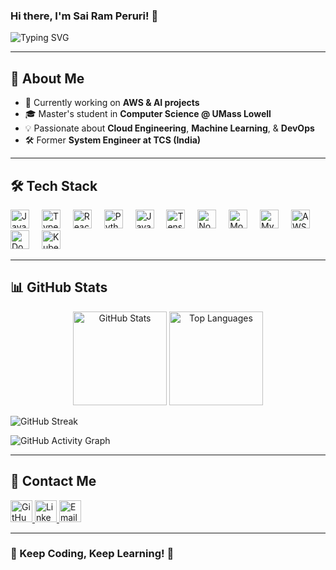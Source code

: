 ### Hi there, I'm Sai Ram Peruri! 👋

![Typing SVG](https://readme-typing-svg.herokuapp.com?font=Fira+Code&size=24&pause=1000&color=F7F7F7&center=true&vCenter=true&width=435&lines=Cloud+Engineer;AI+Enthusiast;Master's+in+CS+@+UMass+Lowell)

---

## 🚀 About Me
- 🔭 Currently working on **AWS & AI projects**
- 🎓 Master's student in **Computer Science @ UMass Lowell**
- 💡 Passionate about **Cloud Engineering**, **Machine Learning**, & **DevOps**
- 🛠 Former **System Engineer at TCS (India)**

---

## 🛠️ Tech Stack
<div align="left">
  <img src="https://cdn.jsdelivr.net/gh/devicons/devicon/icons/javascript/javascript-original.svg" height="30" alt="JavaScript"  />
  <img width="12" />
  <img src="https://cdn.jsdelivr.net/gh/devicons/devicon/icons/typescript/typescript-original.svg" height="30" alt="TypeScript"  />
  <img width="12" />
  <img src="https://cdn.jsdelivr.net/gh/devicons/devicon/icons/react/react-original.svg" height="30" alt="React"  />
  <img width="12" />
  <img src="https://cdn.jsdelivr.net/gh/devicons/devicon/icons/python/python-original.svg" height="30" alt="Python"  />
  <img width="12" />
  <img src="https://cdn.jsdelivr.net/gh/devicons/devicon/icons/java/java-original.svg" height="30" alt="Java"  />
  <img width="12" />
  <img src="https://cdn.jsdelivr.net/gh/devicons/devicon/icons/tensorflow/tensorflow-original.svg" height="30" alt="TensorFlow"  />
  <img width="12" />
  <img src="https://cdn.jsdelivr.net/gh/devicons/devicon/icons/nodejs/nodejs-original.svg" height="30" alt="Node.js"  />
  <img width="12" />
  <img src="https://cdn.jsdelivr.net/gh/devicons/devicon/icons/mongodb/mongodb-original.svg" height="30" alt="MongoDB"  />
  <img width="12" />
  <img src="https://cdn.jsdelivr.net/gh/devicons/devicon/icons/mysql/mysql-original.svg" height="30" alt="MySQL"  />
  <img width="12" />
  <img src="https://cdn.jsdelivr.net/gh/devicons/devicon/icons/amazonwebservices/amazonwebservices-original.svg" height="30" alt="AWS"  />
  <img width="12" />
  <img src="https://cdn.jsdelivr.net/gh/devicons/devicon/icons/docker/docker-original.svg" height="30" alt="Docker"  />
  <img width="12" />
  <img src="https://cdn.jsdelivr.net/gh/devicons/devicon/icons/kubernetes/kubernetes-plain.svg" height="30" alt="Kubernetes"  />
</div>

---

## 📊 GitHub Stats
<div align="center">
  <img src="https://github-readme-stats.vercel.app/api?username=sairam-peruri&hide_title=false&hide_rank=false&show_icons=true&include_all_commits=true&count_private=true&disable_animations=false&theme=dracula&locale=en&hide_border=false" height="150" alt="GitHub Stats"  />
  <img src="https://github-readme-stats.vercel.app/api/top-langs?username=sairam-peruri&locale=en&hide_title=false&layout=compact&card_width=320&langs_count=5&theme=dracula&hide_border=false" height="150" alt="Top Languages"  />
</div>

![GitHub Streak](https://streak-stats.demolab.com/?user=SaiRam-Peruri&theme=dracula)

![GitHub Activity Graph](https://github-readme-activity-graph.vercel.app/graph?username=SaiRam-Peruri&theme=dracula)

---

## 🎯 Contact Me
<div align="left">
  <a href="https://github.com/sairamperuri" target="_blank">
    <img src="https://img.shields.io/badge/GitHub-181717?style=for-the-badge&logo=github&logoColor=white" height="35" alt="GitHub"  />
  </a>
  <a href="https://www.linkedin.com/in/sairamperuri" target="_blank">
    <img src="https://img.shields.io/badge/LinkedIn-0077B5?style=for-the-badge&logo=linkedin&logoColor=white" height="35" alt="LinkedIn"  />
  </a>
  <a href="mailto:sairam_peruri@student.uml.edu" target="_blank">
    <img src="https://img.shields.io/badge/Email-D14836?style=for-the-badge&logo=gmail&logoColor=white" height="35" alt="Email"  />
  </a>
</div>

---

### 🚀 Keep Coding, Keep Learning! 🚀
